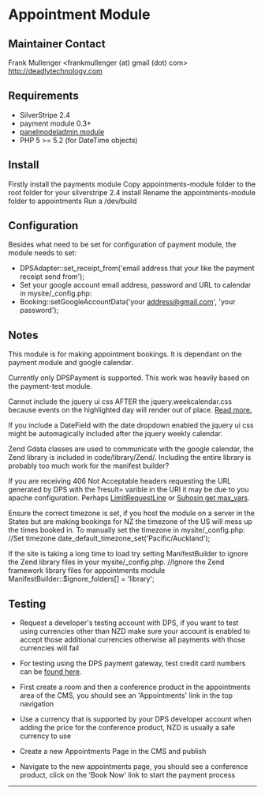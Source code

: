 Appointment Module
========================================

Maintainer Contact
------------------
Frank Mullenger
<frankmullenger (at) gmail (dot) com>
http://deadlytechnology.com

Requirements
------------
* SilverStripe 2.4
* payment module 0.3+
* [panelmodeladmin module](http://ssorg.bigbird.silverstripe.com/all-other-modules/show/292914)
* PHP 5 >= 5.2 (for DateTime objects)

Install
-------
Firstly install the payments module
Copy appointments-module folder to the root folder for your silverstripe 2.4 install
Rename the appointments-module folder to appointments
Run a /dev/build

Configuration
-------------
Besides what need to be set for configuration of payment module, the module needs to set:

* DPSAdapter::set_receipt_from('email address that your like the payment receipt send from');
* Set your google account email address, password and URL to calendar in mysite/_config.php:
* Booking::setGoogleAccountData('your address@gmail.com', 'your password');

Notes
-----
This module is for making appointment bookings. It is dependant on the payment module and google calendar.

Currently only DPSPayment is supported. This work was heavily based on the payment-test module.

Cannot include the jquery ui css AFTER the jquery.weekcalendar.css because events on the highlighted day will render out of place. 
[Read more.](http://groups.google.com/group/jquery-week-calendar/browse_thread/thread/2ad5c3b987fb5dd5/738e1b396cdcd7bd?lnk=gst&q=event+not+showing+on+correct+time#738e1b396cdcd7bd)

If you include a DateField with the date dropdown enabled the jquery ui css might be automagically included after the jquery 
weekly calendar.

Zend Gdata classes are used to communicate with the google calendar, the Zend library is included in 
code/library/Zend/. Including the entire library is probably too much work for the manifest builder?

If you are receiving 406 Not Acceptable headers requesting the URL generated by DPS with the ?result= varible in the URI 
it may be due to you apache configuration. Perhaps [LimitRequestLine](http://httpd.apache.org/docs/1.3/mod/core.html#limitrequestline) 
or [Suhosin get max_vars](http://www.hardened-php.net/suhosin/configuration.html#suhosin.get.max_vars).

Ensure the correct timezone is set, if you host the module on a server in the States but are making bookings for NZ the 
timezone of the US will mess up the times booked in. To manually set the timezone in mysite/_config.php: 
//Set timezone
date_default_timezone_set('Pacific/Auckland');

If the site is taking a long time to load try setting ManifestBuilder to ignore the Zend library files in your mysite/_config.php.
//Ignore the Zend framework library files for appointments module
ManifestBuilder::$ignore_folders[] = 'library';

Testing
-------
* Request a developer's testing account with DPS, if you want to test using currencies other than NZD make sure your account 
is enabled to accept those additional currencies otherwise all payments with those currencies will fail

* For testing using the DPS payment gateway, test credit card numbers can be [found here](http://www.paymentexpress.com/knowledge_base/faq/developer_faq.html#testing). 

* First create a room and then a conference product in the appointments area of the CMS, you should see an 'Appointments' link 
in the top navigation

* Use a currency that is supported by your DPS developer account when adding the price for the conference product, NZD is usually 
a safe currency to use

* Create a new Appointments Page in the CMS and publish

* Navigate to the new appointments page, you should see a conference product, click on the 'Book Now' link to start the payment process

-----------------------------------------------

